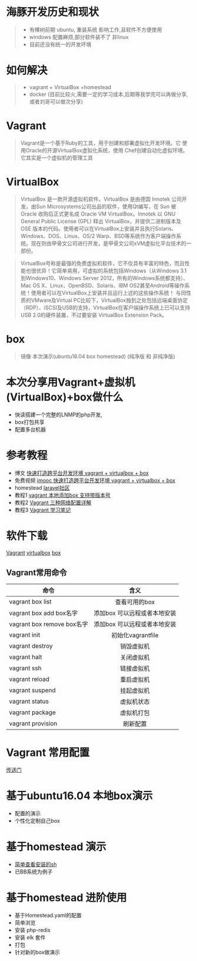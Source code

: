 海豚开发历史和现状
===============
>*   有棵树前期 ubuntu, 重装系统 影响工作,且软件不方便使用
>*   windows 配置麻烦,部分软件装不了 非linux
>*   目前还没有统一的开发环境



如何解决
===============
>*   vagrant +  VirtualBox +homestead
>*   docker (目前比较火,需要一定的学习成本,后期等我学完可以再做分享,或者刘哥可以做次分享)


Vagrant 
============
>Vagrant是一个基于Ruby的工具，用于创建和部署虚拟化开发环境。它 使用Oracle的开源VirtualBox虚拟化系统，使用 Chef创建自动化虚拟环境。
>它其实是一个虚拟机的管理工具

VirtualBox
===============
>VirtualBox 是一款开源虚拟机软件。VirtualBox 是由德国 Innotek 公司开发，由Sun Microsystems公司出品的软件，使用Qt编写，在 Sun 被 Oracle 收购后正式更名成 Oracle VM VirtualBox。Innotek 以 GNU General Public License (GPL) 释出 VirtualBox，并提供二进制版本及 OSE 版本的代码。使用者可以在VirtualBox上安装并且执行Solaris、Windows、DOS、Linux、OS/2 Warp、BSD等系统作为客户端操作系统。现在则由甲骨文公司进行开发，是甲骨文公司xVM虚拟化平台技术的一部份。

>VirtualBox号称是最强的免费虚拟机软件，它不仅具有丰富的特色，而且性能也很优异！它简单易用，可虚拟的系统包括Windows（从Windows 3.1到Windows10、Windows Server 2012，所有的Windows系统都支持）、Mac OS X、Linux、OpenBSD、Solaris、IBM OS2甚至Android等操作系统！使用者可以在VirtualBox上安装并且运行上述的这些操作系统！ 与同性质的VMware及Virtual PC比较下，VirtualBox独到之处包括远端桌面协定（RDP）、iSCSI及USB的支持，VirtualBox在客户端操作系统上已可以支持USB 2.0的硬件装置，不过要安装 VirtualBox Extension Pack。


box
=============
>镜像  本次演示(ubuntu16.04 box homestead)  (纯净版 和 非纯净版)


本次分享用Vagrant+虚拟机(VirtualBox)+box做什么
========================
*   快读搭建一个完整的LNMP的php开发,
*   box打包共享
*   配置多台机器

参考教程
===========

*    博文 [快速打造跨平台开发环境 vagrant + virtualbox + box](http://www.54php.cn/default/26.html)
*    免费视频 [imooc 快速打造跨平台开发环境 vagrant + virtualbox + box](http://www.imooc.com/learn/805)
*    homestead [laravel社区](https://d.laravel-china.org/docs/5.5/homestead)
*    教程1 [vagrant 本地添加box 支持带版本号](http://www.cnblogs.com/fengchi/p/6879389.html)
*    教程2 [Vagrant 三种网络配置详解](http://www.7ysh.com/?p=26)
*    教程3 [Vagrant 学习笔记](http://blog.csdn.net/54powerman/article/details/50676320)



软件下载
========
[Vagrant](https://www.vagrantup.com/downloads.html)
[virtualbox](https://www.virtualbox.org/wiki/Downloads)
[box](https://app.vagrantup.com/boxes/search)






Vagrant常用命令
--------------
| 命令        | 含义           |
| ------------- |:-------------:|
| vagrant box list |查看可用的box|
| vagrant box add  box名字 | 添加box 可以远程或者本地安装 |
| vagrant box remove  box名字 | 添加box 可以远程或者本地安装 |
| vagrant init  | 初始化vagrantfile|
| vagrant destroy  | 销毁虚拟机|
| vagrant halt  | 关闭虚拟机|
| vagrant ssh  | 链接虚拟机|
| vagrant reload  | 重启虚拟机|
| vagrant suspend  | 挂起虚拟机|
| vagrant status  |  虚拟机状态|
| vagrant package  |  虚拟机打包|
|vagrant provision | 刷新配置|


Vagrant 常用配置
===============
[传送门](https://github.com/springlee/vagrant/blob/master/Vagrantfile)


基于ubuntu16.04 本地box演示
=========================
*   配置的演示
*   个性化定制自己box



基于homestead 演示 
============================

*   [简单查看安装的sh](https://github.com/laravel/settler/blob/master/scripts/provision.sh)
*   已BB系统为例子 





基于homestead 进阶使用
===================================
*   基于Homestead.yaml的配置
*   简单浏览
*   安装 php-redis
*   安装 elk 套件
*   打包
*   针对新的box做演示 






































   














